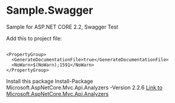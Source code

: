 # Sample.Swagger
Sample for ASP.NET CORE 2.2, Swagger Test


Add this to project file:

```

<PropertyGroup>
  <GenerateDocumentationFile>true</GenerateDocumentationFile>
  <NoWarn>$(NoWarn);1591</NoWarn>
</PropertyGroup>

```

Install this package
Install-Package Microsoft.AspNetCore.Mvc.Api.Analyzers -Version 2.2.6 [Link to Microsoft.AspNetCore.Mvc.Api.Analyzers](https://www.nuget.org/packages/Microsoft.AspNetCore.Mvc.Api.Analyzers)
